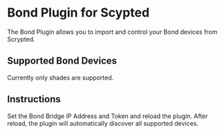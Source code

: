 # Bond Plugin for Scypted

The Bond Plugin allows you to import and control your Bond devices from Scrypted.

## Supported Bond Devices

Currently only shades are supported.

## Instructions

Set the Bond Bridge IP Address and Token and reload the plugin. 
After reload, the plugin will automatically discover all supported devices.
